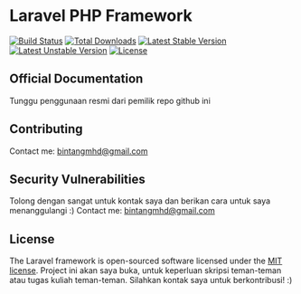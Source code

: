 # Laravel PHP Framework

[![Build Status](https://travis-ci.org/laravel/framework.svg)](https://travis-ci.org/laravel/framework)
[![Total Downloads](https://poser.pugx.org/laravel/framework/d/total.svg)](https://packagist.org/packages/laravel/framework)
[![Latest Stable Version](https://poser.pugx.org/laravel/framework/v/stable.svg)](https://packagist.org/packages/laravel/framework)
[![Latest Unstable Version](https://poser.pugx.org/laravel/framework/v/unstable.svg)](https://packagist.org/packages/laravel/framework)
[![License](https://poser.pugx.org/laravel/framework/license.svg)](https://packagist.org/packages/laravel/framework)


## Official Documentation

Tunggu penggunaan resmi dari pemilik repo github ini

## Contributing

Contact me: bintangmhd@gmail.com

## Security Vulnerabilities

Tolong dengan sangat untuk kontak saya dan berikan cara untuk saya menanggulangi :)
Contact me: bintangmhd@gmail.com

## License

The Laravel framework is open-sourced software licensed under the [MIT license](http://opensource.org/licenses/MIT).
Project ini akan saya buka, untuk keperluan skripsi teman-teman atau tugas kuliah teman-teman.
Silahkan kontak saya untuk berkontribusi! :)
